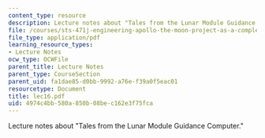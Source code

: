 ```yaml
---
content_type: resource
description: Lecture notes about "Tales from the Lunar Module Guidance Computer."
file: /courses/sts-471j-engineering-apollo-the-moon-project-as-a-complex-system-spring-2007/4974c4bb580a850b08bec162e3f75fca_lec16.pdf
file_type: application/pdf
learning_resource_types:
- Lecture Notes
ocw_type: OCWFile
parent_title: Lecture Notes
parent_type: CourseSection
parent_uid: fa1dae85-d0bb-9992-a76e-f39a0f5eac01
resourcetype: Document
title: lec16.pdf
uid: 4974c4bb-580a-850b-08be-c162e3f75fca
---
```

Lecture notes about "Tales from the Lunar Module Guidance Computer."

